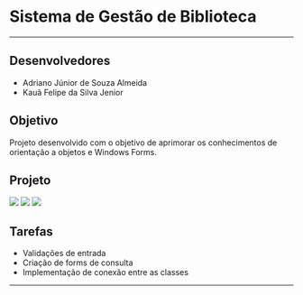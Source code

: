 # Sistema de Gestão de Biblioteca
*******
## Desenvolvedores
* Adriano Júnior de Souza Almeida
* Kauã Felipe da Silva Jenior
## Objetivo
Projeto desenvolvido com o objetivo de aprimorar os conhecimentos de orientação a objetos e Windows Forms.
## Projeto

![](https://imgur.com/KGsiPEg.png)
![](https://imgur.com/bOZeQL9.png)
![](https://imgur.com/K3poxI7.png)

## Tarefas 

* Validações de entrada
* Criação de forms de consulta
* Implementação de conexão entre as classes
*******
